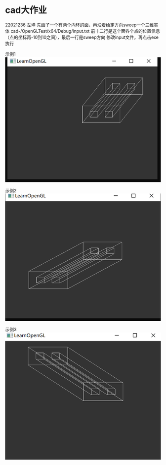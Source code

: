 # cad大作业
22021236 左坤
先画了一个有两个内环的面，再沿着给定方向sweep一个三维实体
cad-/OpenGLTest/x64/Debug/input.txt 前十二行是这个面各个点的位置信息（点的坐标再-10到10之间），最后一行是sweep方向
修改input文件，再点击exe执行

示例1
![](https://github.com/zuokun23/cad-/blob/main/1.png)

示例2
![](https://github.com/zuokun23/cad-/blob/main/2.png)

示例3
![](https://github.com/zuokun23/cad-/blob/main/3.png)
